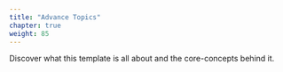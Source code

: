 ```yaml
---
title: "Advance Topics"
chapter: true
weight: 85
---
```


Discover what this template is all about and the core-concepts behind it.
